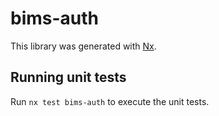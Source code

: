 # bims-auth

This library was generated with [Nx](https://nx.dev).

## Running unit tests

Run `nx test bims-auth` to execute the unit tests.
